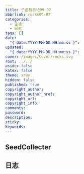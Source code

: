 ```yaml
---
title: 子虚栈日记09-07
abbrlink: rocks09-07
categories:
  - 生活
  - 日志
tags: []
date:
  "{ date:YYYY-MM-DD HH:mm:ss }": 
updated:
  "{ date:YYYY-MM-DD HH:mm:ss }": 
cover: /images/Cover/rocks.svg
root: ../../
aside: false
katex: false
theme: xray
hidden: false
published: true
copyright_author: 
copyright_author_href: 
copyright_url: 
copyright_info: 
comments: 
password: 
description: 
sticky: 
keywords:
---
```

## SeedCollecter




## 日志

